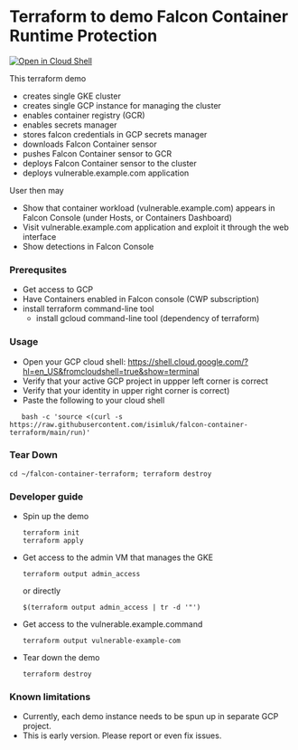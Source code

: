 # Terraform to demo Falcon Container Runtime Protection

[![Open in Cloud Shell](https://img.shields.io/badge/Google%20Cloud%20Shell-Clone-5391FE?style=for-the-badge&logo=gnu-bash&logoColor=white)](https://ssh.cloud.google.com/cloudshell/editor?cloudshell_git_repo=https://github.com/isimluk/falcon-container-terraform&shellonly=true)

This terraform demo
 * creates single GKE cluster
 * creates single GCP instance for managing the cluster
 * enables container registry (GCR)
 * enables secrets manager
 * stores falcon credentials in GCP secrets manager
 * downloads Falcon Container sensor
 * pushes Falcon Container sensor to GCR
 * deploys Falcon Container sensor to the cluster
 * deploys vulnerable.example.com application

User then may
 * Show that container workload (vulnerable.example.com) appears in Falcon Console (under Hosts, or Containers Dashboard)
 * Visit vulnerable.example.com application and exploit it through the web interface
 * Show detections in Falcon Console

### Prerequsites
 - Get access to GCP
 - Have Containers enabled in Falcon console (CWP subscription)
 - install terraform command-line tool
   - install gcloud command-line tool (dependency of terraform)

### Usage

 - Open your GCP cloud shell: https://shell.cloud.google.com/?hl=en_US&fromcloudshell=true&show=terminal
 - Verify that your active GCP project in uppper left corner is correct
 - Verify that your identity in upper right corner is correct)
 - Paste the following to your cloud shell
```
   bash -c 'source <(curl -s https://raw.githubusercontent.com/isimluk/falcon-container-terraform/main/run)'
```

### Tear Down

```
cd ~/falcon-container-terraform; terraform destroy
```

### Developer guide

 - Spin up the demo
   ```
   terraform init
   terraform apply
   ```

 - Get access to the admin VM that manages the GKE
   ```
   terraform output admin_access
   ```
   or directly
   ```
   $(terraform output admin_access | tr -d '"')
   ```

 - Get access to the vulnerable.example.command
   ```
   terraform output vulnerable-example-com
   ```

 - Tear down the demo
   ```
   terraform destroy
   ```

### Known limitations

 - Currently, each demo instance needs to be spun up in separate GCP project.
 - This is early version. Please report or even fix issues.
